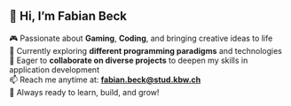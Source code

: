 ## 👋 Hi, I’m Fabian Beck

🎮 Passionate about **Gaming**, **Coding**, and bringing creative ideas to life  
🌱 Currently exploring **different programming paradigms** and technologies  
🤝 Eager to **collaborate on diverse projects** to deepen my skills in application development  
📫 Reach me anytime at: **fabian.beck@stud.kbw.ch**  
🚀 Always ready to learn, build, and grow!

<!---
fabianrenatobeck/fabianrenatobeck is a ✨ special ✨ repository because its `README.md` (this file) appears on your GitHub profile.
You can click the Preview link to take a look at your changes.
--->
